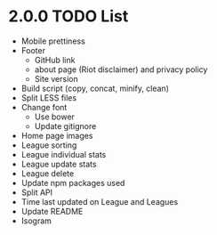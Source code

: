 # 2.0.0 TODO List
- Mobile prettiness
- Footer
  - GitHub link
  - about page (Riot disclaimer) and privacy policy
  - Site version
- Build script (copy, concat, minify, clean)
- Split LESS files
- Change font
  - Use bower
  - Update gitignore
- Home page images
- League sorting
- League individual stats
- League update stats
- League delete
- Update npm packages used
- Split API
- Time last updated on League and Leagues
- Update README
- Isogram
